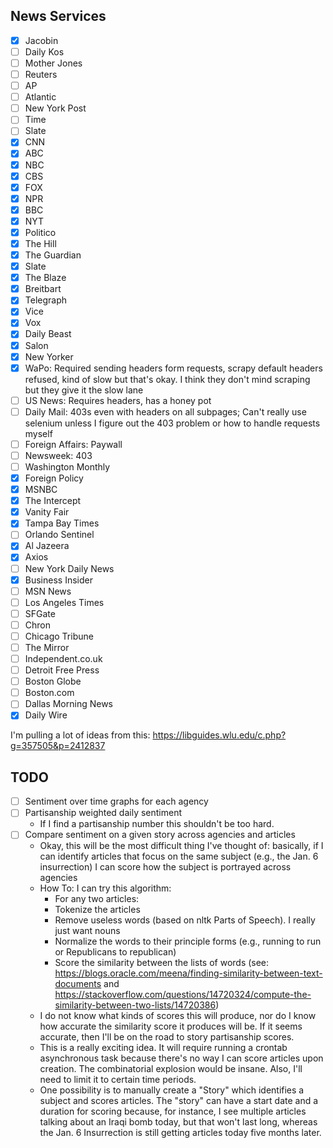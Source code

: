 ## News Services

- [X] Jacobin
- [ ] Daily Kos
- [ ] Mother Jones
- [ ] Reuters
- [ ] AP
- [ ] Atlantic
- [ ] New York Post
- [ ] Time
- [ ] Slate
- [X] CNN
- [X] ABC
- [X] NBC
- [X] CBS
- [X] FOX
- [X] NPR
- [X] BBC
- [X] NYT
- [X] Politico
- [X] The Hill
- [X] The Guardian
- [X] Slate
- [X] The Blaze
- [X] Breitbart
- [X] Telegraph
- [X] Vice
- [X] Vox
- [X] Daily Beast
- [X] Salon
- [X] New Yorker
- [X] WaPo: Required sending headers form requests, scrapy default headers
  refused, kind of slow but that's okay. I think they don't mind scraping but
  they give it the slow lane
- [ ] US News: Requires headers, has a honey pot
- [ ] Daily Mail: 403s even with headers on all subpages; Can't really use
  selenium unless I figure out the 403 problem or how to handle requests myself
- [ ] Foreign Affairs: Paywall
- [ ] Newsweek: 403
- [ ] Washington Monthly
- [X] Foreign Policy
- [X] MSNBC
- [X] The Intercept
- [X] Vanity Fair
- [X] Tampa Bay Times
- [ ] Orlando Sentinel
- [X] Al Jazeera
- [X] Axios
- [ ] New York Daily News
- [X] Business Insider
- [ ] MSN News
- [ ] Los Angeles Times
- [ ] SFGate
- [ ] Chron
- [ ] Chicago Tribune
- [ ] The Mirror
- [ ] Independent.co.uk
- [ ] Detroit Free Press
- [ ] Boston Globe
- [ ] Boston.com
- [ ] Dallas Morning News
- [X] Daily Wire

I'm pulling a lot of ideas from this: https://libguides.wlu.edu/c.php?g=357505&p=2412837

## TODO
- [ ] Sentiment over time graphs for each agency
- [ ] Partisanship weighted daily sentiment
    - If I find a partisanship number this shouldn't be too hard.
- [ ] Compare sentiment on a given story across agencies and articles
    - Okay, this will be the most difficult thing I've thought of: basically, if
      I can identify articles that focus on the same subject (e.g., the Jan. 6
      insurrection) I can score how the subject is portrayed across agencies
    - How To: I can try this algorithm:
        - For any two articles:
        - Tokenize the articles
        - Remove useless words (based on nltk Parts of Speech). I really just
          want nouns
        - Normalize the words to their principle forms (e.g., running to run or
          Republicans to republican)
        - Score the similarity between the lists of words (see:
          https://blogs.oracle.com/meena/finding-similarity-between-text-documents
          and https://stackoverflow.com/questions/14720324/compute-the-similarity-between-two-lists/14720386)
    - I do not know what kinds of scores this will produce, nor do I know how
      accurate the similarity score it produces will be. If it seems accurate,
      then I'll be on the road to story partisanship scores.
    - This is a really exciting idea. It will require running a crontab
      asynchronous task because there's no way I can score articles upon
      creation. The combinatorial explosion would be insane. Also, I'll need to
      limit it to certain time periods.
    - One possibility is to manually create a "Story" which identifies a subject
      and scores articles. The "story" can have a start date and a duration for
      scoring because, for instance, I see multiple articles talking about an
      Iraqi bomb today, but that won't last long, whereas the Jan. 6
      Insurrection is still getting articles today five months later.
